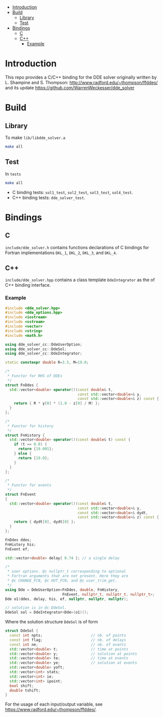- [Introduction](#org4dcdd1e)
- [Build](#org5fc0436)
  - [Library](#orgced3bd6)
  - [Test](#org6d8321e)
- [Bindings](#org475cdd9)
  - [C](#org39e1f38)
  - [C++](#org49dfe8a)
    - [Example](#org0844dd9)



<a id="org4dcdd1e"></a>

# Introduction

This repo provides a C/C++ binding for the DDE solver originally written by L. Shampine and S. Thompson: <http://www.radford.edu/~thompson/ffddes/> and its update <https://github.com/WarrenWeckesser/dde_solver>


<a id="org5fc0436"></a>

# Build


<a id="orgced3bd6"></a>

## Library

To make `lib/libdde_solver.a`

```bash
make all
```


<a id="org6d8321e"></a>

## Test

In `tests`

```bash
make all
```

-   C binding tests: `sol1_test`, `sol2_test`, `sol3_test`, `sol4_test`.
-   C++ binding tests: `dde_solver_test`.


<a id="org475cdd9"></a>

# Bindings


<a id="org39e1f38"></a>

## C

`include/dde_solver.h` contains functions declarations of C bindings for Fortran implementations `DKL_1`, `DKL_2`, `DKL_3`, and `DKL_4`.


<a id="org49dfe8a"></a>

## C++

`include/dde_solver.hpp` contains a class template `DdeIntegrator` as the of C++ binding interface.


<a id="org0844dd9"></a>

### Example

```c++
#include <dde_solver.hpp>
#include <dde_options.hpp>
#include <iostream>
#include <sstream>
#include <vector>
#include <string>
#include <math.h>

using dde_solver_cc::DdeUserOption;
using dde_solver_cc::DdeSol;
using dde_solver_cc::DdeIntegrator;

static constexpr double R=3.5, M=19.0;

/*
 * Functor for RHS of DDEs
 */
struct FnDdes {
  std::vector<double> operator()(const double& t,
                                 const std::vector<double>& y,
                                 const std::vector<double>& z) const {
    return { R * y[0] * (1.0 - z[0] / M) };
  }
};

/*
 * Functor for history
 */
struct FnHistory {
  std::vector<double> operator()(const double& t) const {
    if (t == 0.0) {
      return {19.001};
    } else {
      return {19.0};
    }
  }
};

/*
 * Functor for events
 */
struct FnEvent
{
  std::vector<double> operator()(const double& t,
                                 const std::vector<double>& y,
                                 const std::vector<double>& dydt,
                                 const std::vector<double>& z) const {
    return { dydt[0], dydt[0] };
  }
};

FnDdes ddes;
FnHistory his;
FnEvent ef;

std::vector<double> delay{ 0.74 }; // a single delay

/*
 * user options. @c nullptr_t corresponding to optional
 * Fortran arguments that are not present. Here they are 
 * @c CHANGE_FCN, @c OUT_FCN, and @c user_trim_get.
 */
using Dde = DdeUserOption<FnDdes, double, FnHistory,
                          FnEvent, nullptr_t, nullptr_t, nullptr_t>;
Dde o1(ddes, delay, his, ef, nullptr, nullptr, nullptr);

// solution is in @c DdeSol.
DdeSol sol = DdeIntegrator<Dde>(o1)();
```

Where the solution structure `DdeSol` is of form

```c++
struct DdeSol {
  const int npts;                      // nb. of points
  const int flag;                      // nb. of delays
  const int ne;                        // nb. of events
  std::vector<double> t;               // time at points
  std::vector<double> y;               // solution at points
  std::vector<double> te;              // time at events
  std::vector<double> ye;              // solution at events
  std::vector<double> yoft;
  std::vector<int> stats;
  std::vector<int> ie;
  std::vector<int> ipoint;
  bool shift;
  double tshift;
}
```

For the usage of each input/output variable, see <https://www.radford.edu/~thompson/ffddes/>.
